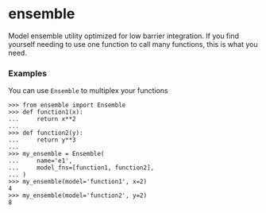 # ensemble

Model ensemble utility optimized for low barrier integration. If you find yourself needing to use one function to call many functions, this is what you need.

### Examples

You can use `Ensemble` to multiplex your functions

```
>>> from ensemble import Ensemble
>>> def function1(x):
...     return x**2
...
>>> def function2(y):
...     return y**3
...
>>> my_ensemble = Ensemble(
...     name='e1',
...     model_fns=[function1, function2],
... )
>>> my_ensemble(model='function1', x=2)
4
>>> my_ensemble(model='function2', y=2)
8
```


